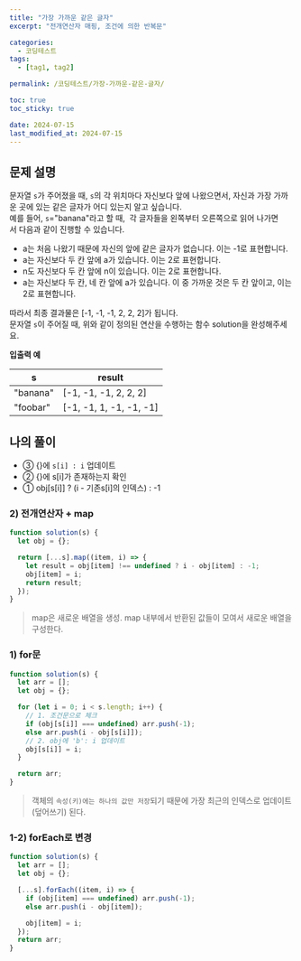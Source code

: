 ```yaml
---
title: "가장 가까운 같은 글자"
excerpt: "전개연산자 매핑, 조건에 의한 반복문"

categories:
  - 코딩테스트
tags:
  - [tag1, tag2]

permalink: /코딩테스트/가장-가까운-같은-글자/

toc: true
toc_sticky: true

date: 2024-07-15
last_modified_at: 2024-07-15
---
```


## 문제 설명

문자열 `s`가 주어졌을 때, `s`의 각 위치마다 자신보다 앞에 나왔으면서, 자신과 가장 가까운 곳에 있는 같은 글자가 어디 있는지 알고 싶습니다.<br>
예를 들어, `s`="banana"라고 할 때,  각 글자들을 왼쪽부터 오른쪽으로 읽어 나가면서 다음과 같이 진행할 수 있습니다.<br>

- a는 처음 나왔기 때문에 자신의 앞에 같은 글자가 없습니다. 이는 -1로 표현합니다.<br>
- a는 자신보다 두 칸 앞에 a가 있습니다. 이는 2로 표현합니다.<br>
- n도 자신보다 두 칸 앞에 n이 있습니다. 이는 2로 표현합니다.<br>
- a는 자신보다 두 칸, 네 칸 앞에 a가 있습니다. 이 중 가까운 것은 두 칸 앞이고, 이는 2로 표현합니다.<br>

따라서 최종 결과물은 [-1, -1, -1, 2, 2, 2]가 됩니다.<br>
문자열 `s`이 주어질 때, 위와 같이 정의된 연산을 수행하는 함수 solution을 완성해주세요.

**입출력 예**

| s        | result                  |
| -------- | ----------------------- |
| "banana" | [-1, -1, -1, 2, 2, 2]   |
| "foobar" | [-1, -1, 1, -1, -1, -1] |

## 나의 풀이

- ③ {}에 `s[i] : i` 업데이트<br>
- ② {}에 s[i]가 존재하는지 확인<br>
- ① obj[s[i]] ? (i - 기존s[i]의 인덱스) : -1<br>

### 2) 전개연산자 + map

```jsx
function solution(s) {
  let obj = {};

  return [...s].map((item, i) => {
    let result = obj[item] !== undefined ? i - obj[item] : -1;
    obj[item] = i;
    return result;
  });
}
```

> map은 새로운 배열을 생성. map 내부에서 반환된 값들이 모여서 새로운 배열을 구성한다.

### 1) for문

```jsx
function solution(s) {
  let arr = [];
  let obj = {};

  for (let i = 0; i < s.length; i++) {
    // 1. 조건문으로 체크
    if (obj[s[i]] === undefined) arr.push(-1);
    else arr.push(i - obj[s[i]]);
    // 2. obj에 'b': i 업데이트
    obj[s[i]] = i;
  }

  return arr;
}
```

> 객체의 `속성(키)에는 하나의 값만 저장`되기 때문에 가장 최근의 인덱스로 업데이트(덮어쓰기) 된다.

### 1-2) forEach로 변경

```jsx
function solution(s) {
  let arr = [];
  let obj = {};

  [...s].forEach((item, i) => {
    if (obj[item] === undefined) arr.push(-1);
    else arr.push(i - obj[item]);

    obj[item] = i;
  });
  return arr;
}
```
